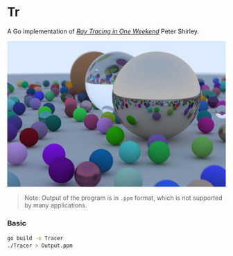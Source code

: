 Tr
========

A Go implementation of [_Ray Tracing in One Weekend_](https://raytracing.github.io/books/RayTracingInOneWeekend.html) Peter Shirley.

<img src="image4.jpg" alt="Spheres">

> Note: Output of the program is in `.ppm` format, which is not supported by many applications.

### Basic
```bash
go build -o Tracer
./Tracer > Output.ppm
```

